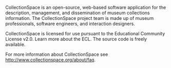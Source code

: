 CollectionSpace is an open-source, web-based software application for the description, management, and dissemination of museum collections information. The CollectionSpace project team is made up of museum professionals, software engineers, and interaction designers.

CollectionSpace is licensed for use pursuant to the Educational Community License v2.0. Learn more about the ECL. The source code is freely available.

For more information about CollectionSpace see http://www.collectionspace.org/about/faq.
